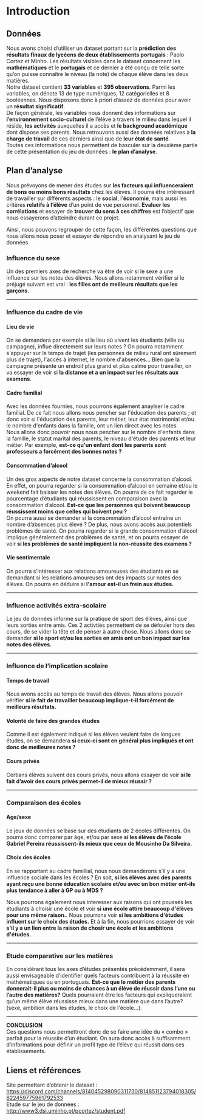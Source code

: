 # Introduction

## Données

  Nous avons choisi d’utiliser un dataset portant sur la **prédiction des résultats finaux de lycéens de deux établissements portugais** :  Paolo Cortez et  Minho.
Les résultats visibles dans le dataset concernent les **mathématiques** et le **portugais** et ce dernier a été conçu de telle sorte qu’on puisse connaître le niveau (la note) de chaque élève dans les deux matières. <br>
  Notre dataset contient **33 variables** et **395 observations**. Parmi les variables, on dénote 13 de type numériques, 12 catégorielles et 8 booléennes. Nous disposons donc à priori d’assez de données pour avoir un **résultat significatif**. <br>
  De façon générale, les variables nous donnent des informations sur **l’environnement socio-culturel** de l’élève à travers le milieu dans lequel il réside, **les activités** auxquelles il a accès et **le background académique** dont dispose ses parents. Nous retrouvons aussi des données relatives à **la charge de travail** de ces derniers ainsi que de **leur état de santé**. <br>
  Toutes ces informations nous permettent de basculer sur la deuxième partie de cette présentation du jeu de données : **le plan d’analyse**.

## Plan d’analyse

Nous prévoyons de mener des études sur **les facteurs qui influenceraient de bons ou moins bons résultats** chez les élèves. Il pourra être intéressant de travailler sur différents aspects : le **social**, l’**économie**, mais aussi les critères **relatifs à l’élève** d’un point de vue personnel.
**Evaluer les corrélations** et essayer de **trouver du sens à ces chiffres** est l’objectif que nous essayerons d’atteindre durant ce projet.

Ainsi, nous pouvons regrouper de cette façon, les différentes questions que nous allons nous poser et essayer de répondre en analysant le jeu de données.

### Influence du sexe
 Un des premiers axes de recherche va être de voir si le sexe a une influence sur les notes des élèves. Nous allons notamment vérifier si le préjugé suivant est vrai : **les filles ont de meilleurs résultats que les garçons.**
<hr>

### Influence du cadre de vie
#### Lieu de vie
  On se demandera par exemple si le lieu où vivent les étudiants (ville ou campagne), influe directement sur leurs notes ? On pourra notamment s'appuyer sur le temps de trajet (les personnes de milieu rural ont sûrement plus de trajet), l'accès à internet, le nombre d'absences... Bien que la campagne présente un endroit plus grand et plus calme pour travailler, on va essayer de voir si **la distance et a un impact sur les résultats aux examens**.

#### Cadre familial
  Avec les données fournies, nous pourrons également anaylser le cadre familial. De ce fait nous allons nous pencher sur l'éducation des parents ; et donc voir si l'éducation des parents, leur métier, leur état matrimonial et/ou le nombre d'enfants dans la famille, ont un lien direct avec les notes. <br>
  Nous allons donc pouvoir nous nous pencher sur le nombre d'enfants dans la famille, le statut marital des parents, le niveau d'étude des parents et leur métier. Par exemple, **est-ce qu'un enfant dont les parents sont professeurs a forcément des bonnes notes ?**

#### Consommation d’alcool
  Un des gros aspects de notre dataset concerne la consommation d’alcool. En effet, on pourra regarder si la consommation d’alcool en semaine et/ou le weekend fait baisser les notes des élèves. On pourra de ce fait regarder le pourcentage d’étudiants qui réussissent en comparaison avec la consommation d’alcool. **Est-ce que les personnes qui boivent beaucoup réussissent moins que celles qui boivent peu ?** <br>
  On pourra aussi se demander si la consommation d’alcool entraîne un nombre d’absences plus élevé ? De plus, nous avons accès aux potentiels problèmes de santé. On pourra regarder si la grande consommation d’alcool implique généralement des problèmes de santé, et on pourra essayer de voir **si les problèmes de santé impliquent la non-réussite des examens ?**

#### Vie sentimentale
 On pourra s’intéresser aux relations amoureuses des étudiants en se demandant si les relations amoureuses ont des impacts sur notes des élèves. On pourra en déduire si **l'amour est-il un frein aux études.**
<hr>

### Influence activités extra-scolaire
Le jeu de données informe sur la pratique de sport des élèves, ainsi que leurs sorties entre amis. Ces 2 activtiés permettent de se défouler hors des cours, de se vider la tête et de penser à autre chose. Nous allons donc se demander **si le sport et/ou les sorties en amis ont un bon impact sur les notes des élèves.**
<hr>

### Influence de l’implication scolaire
#### Temps de travail
Nous avons accès au temps de travail des élèves. Nous allons pouvoir vérifier **si le fait de travailler beaucoup implique-t-il forcément de meilleurs résultats.**

#### Volonté de faire des grandes études
Comme il est également indiqué si les élèves veulent faire de longues études, on se demandera **si ceux-ci sont en général plus impliqués et ont donc de meilleures notes ?**

#### Cours privés
Certians élèves suivent des cours privés, nous allons essayer de voir **si le fait d’avoir des cours privés permet-il de mieux réussir ?**
<hr>

### Comparaison des écoles
#### Age/sexe
Le jeux de données se base sur des étudiants de 2 écoles différentes. On pourra donc comparer par âge, et/ou par sexe **si les élèves de l’école Gabriel Pereira réussissent-ils mieux que ceux de Mousinho Da Silveira.** 

#### Choix des écoles
En se rapportant au cadre famillial, nous nous demanderons s'il y a une influence sociale dans les écoles ? En soit, **si les élèves avec des parents ayant reçu une bonne éducation scolaire et/ou avec un bon métier ont-ils plus tendance à aller à GP ou à MDS ?**

Nous pourrons également nous interesser aux raisons qui ont poussés les étudiants à choisir une école et voir **si une école attire beaucoup d'élèves pour une même raison.**. Nous pourrons voir **si les ambitions d'études influent sur le choix des études.** Et à la fin, nous pourrions essayer de voir **s'il y a un lien entre la raison de chosir une école et les ambitions d'études.**
<hr>

### Etude comparative sur les matières
En considérant tous les axes d’études présentés précédemment, il sera aussi envisageable d’identifier quels facteurs contribuent à la réussite en mathématiques ou en portuguais. **Est-ce que le métier des parents donnerait-il plus ou moins de chances à un élève de réussir dans l’une ou l’autre des matières?** Quels pourraient être les facteurs qui expliqueraient qu’un même élève réussisse mieux dans une matière que dans l’autre? (sexe, ambition dans les études, le choix de l'école...).
<hr>

**CONCLUSION** <br>
Ces questions nous permettront donc de se faire une idée du « combo » parfait pour la réussite d’un étudiant. On aura donc accès à suffisamment d’informations pour définir un profil type de l’élève qui réussit dans ces établissements.


## Liens et références

Site permettant d’obtenir le dataset : https://discord.com/channels/814045298090311730/814851123794018305/822459775961792533 <br>
Etude sur le jeu de données : http://www3.dsi.uminho.pt/pcortez/student.pdf

